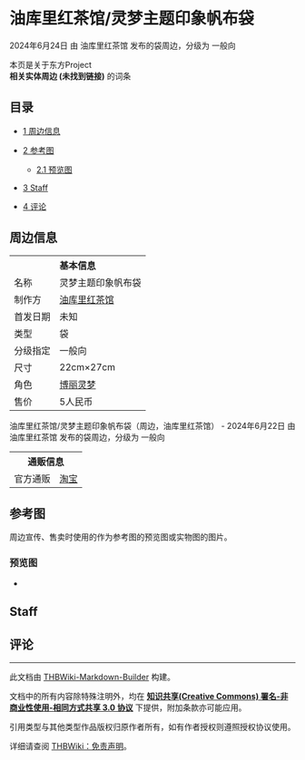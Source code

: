 # 油库里红茶馆/灵梦主题印象帆布袋

<!-- source html: G:\repos\THBWiki-Markdown-Builder\THBWikiMarkdown\Temp\main\3\3b\ns0%3A%E6%B2%B9%E5%BA%93%E9%87%8C%E7%BA%A2%E8%8C%B6%E9%A6%86%2F%E7%81%B5%E6%A2%A6%E4%B8%BB%E9%A2%98%E5%8D%B0%E8%B1%A1%E5%B8%86%E5%B8%83%E8%A2%8B.html -->

2024年6月24日 由 油库里红茶馆  发布的袋周边，分级为 一般向

本页是关于东方Project  
 **相关实体周边 (未找到链接)** 的词条
## 目录

- [1 周边信息](#周边信息)
- [2 参考图](#参考图)

  - [2.1 预览图](#预览图)



- [3 Staff](#Staff)
- [4 评论](#评论)




## 周边信息

<table><tbody><tr><th colspan="2">基本信息</th></tr><tr><td class="label">名称</td><td> 灵梦主题印象帆布袋 </td></tr><tr><td class="label">制作方</td><td><a href="./油库里红茶馆.md" title="油库里红茶馆">油库里红茶馆</a></td></tr><tr><td class="label">首发日期</td><td>未知</td></tr><tr><td class="label">类型</td><td>袋</td></tr><tr><td class="label">分级指定</td><td>一般向</td></tr><tr><td class="label">尺寸</td><td>22cm×27cm</td></tr><tr><td class="label">角色</td><td><a href="./博丽灵梦.md" title="博丽灵梦">博丽灵梦</a></td></tr><tr><td class="label">售价</td><td>5人民币</td></tr></tbody></table>

油库里红茶馆/灵梦主题印象帆布袋（周边，油库里红茶馆） - 2024年6月22日 由 油库里红茶馆  发布的袋周边，分级为 一般向

<table><tbody><tr><th colspan="3">通贩信息</th></tr><tr><td class="label">官方通贩</td><td colspan="2"><a rel="nofollow" class="external text" href="https://item.taobao.com/item.htm?id=642657708334">淘宝</a></td></tr></tbody></table>


## 参考图
  
周边宣传、售卖时使用的作为参考图的预览图或实物图的图片。
  

### 预览图
- [](./文件-油库里红茶馆／灵梦主题印象帆布袋预览图1.jpg.md)

## Staff
## 评论




---

此文档由 [THBWiki-Markdown-Builder](https://github.com/Delsin-Yu/THBWiki-Markdown-Builder) 构建。

文档中的所有内容除特殊注明外，均在 [**知识共享(Creative Commons) 署名-非商业性使用-相同方式共享 3.0 协议**](https://creativecommons.org/licenses/by-sa/3.0/deed.zh-hans) 下提供，附加条款亦可能应用。

引用类型与其他类型作品版权归原作者所有，如有作者授权则遵照授权协议使用。

详细请查阅 [THBWiki：免责声明](https://thbwiki.cc/THBWiki:%E5%85%8D%E8%B4%A3%E5%A3%B0%E6%98%8E)。

